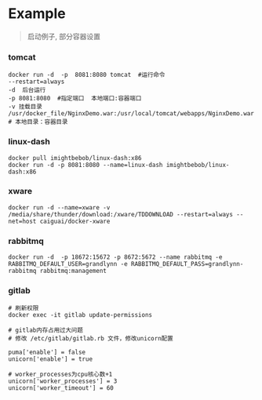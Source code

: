 # Example
> 启动例子, 部分容器设置

### tomcat
```shell script
docker run -d  -p  8081:8080 tomcat  #运行命令
--restart=always
-d  后台运行
-p 8081:8080  #指定端口  本地端口:容器端口
-v 挂载目录 /usr/docker_file/NginxDemo.war:/usr/local/tomcat/webapps/NginxDemo.war    # 本地目录：容器目录
```

### linux-dash
```shell script
docker pull imightbebob/linux-dash:x86
docker run -d -p 8081:8080 --name=linux-dash imightbebob/linux-dash:x86
```

### xware
```shell script
docker run -d --name=xware -v /media/share/thunder/download:/xware/TDDOWNLOAD --restart=always --net=host caiguai/docker-xware

```

### rabbitmq
```shell script
docker run -d  -p 18672:15672 -p 8672:5672 --name rabbitmq -e RABBITMQ_DEFAULT_USER=grandlynn -e RABBITMQ_DEFAULT_PASS=grandlynn-rabbitmq rabbitmq:management

```

### gitlab
```shell script
# 刷新权限
docker exec -it gitlab update-permissions

# gitlab内存占用过大问题
# 修改 /etc/gitlab/gitlab.rb 文件，修改unicorn配置

puma['enable'] = false
unicorn['enable'] = true

# worker_processes为cpu核心数+1
unicorn['worker_processes'] = 3
unicorn['worker_timeout'] = 60
```
